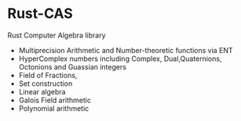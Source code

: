 # Rust-CAS
Rust Computer Algebra library


- Multiprecision Arithmetic and Number-theoretic functions via ENT
- HyperComplex numbers including Complex, Dual,Quaternions, Octonions and Guassian integers
- Field of Fractions, 
- Set construction
- Linear algebra 
- Galois Field arithmetic
- Polynomial arithmetic


